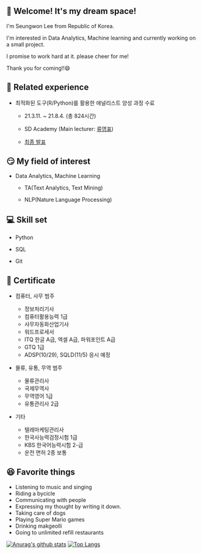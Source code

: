 ## 🔔 Welcome! It's my dream space! 

I'm Seungwon Lee from Republic of Korea.

I'm interested in Data Analytics, Machine learning and currently working on a small project.

I promise to work hard at it. please cheer for me!

Thank you for coming!!😄

## 🏃 Related experience

- 최적화된 도구(R/Python)를 활용한 애널리스트 양성 과정 수료

  - 21.3.11. ~ 21.8.4. (총 824시간)

  - SD Academy (Main lecturer: [류영표](https://github.com/Youngpyoryu))

  - [최종 발표](https://youtu.be/2j4seUgV3-A)

## 😏 My field of interest

- Data Analytics, Machine Learning

  - TA(Text Analytics, Text Mining)
  
  - NLP(Nature Language Processing)

## 💻 Skill set

- Python

- SQL

- Git

## 💪 Certificate 

- 컴퓨터, 사무 범주
  - 정보처리기사
  - 컴퓨터활용능력 1급
  - 사무자동화산업기사
  - 워드프로세서
  - ITQ 한글 A급, 엑셀 A급, 파워포인트 A급
  - GTQ 1급
  - ADSP(10/29), SQLD(11/5) 응시 예정

- 물류, 유통, 무역 범주
  - 물류관리사
  - 국제무역사
  - 무역영어 1급
  - 유통관리사 2급

- 기타
  - 텔레마케팅관리사
  - 한국사능력검정시험 1급
  - KBS 한국어능력시험 2-급
  - 운전 면허 2종 보통

## 😆 Favorite things

- Listening to music and singing
- Riding a bycicle
- Communicating with people
- Expressing my thought by writing it down.
- Taking care of dogs
- Playing Super Mario games
- Drinking makgeolli
- Going to unlimited refill restaurants

[![Anurag's github stats](https://github-readme-stats.vercel.app/api?username=LeeSeungWon89)](https://github.com/anuraghazra/github-readme-stats)
[![Top Langs](https://github-readme-stats.vercel.app/api/top-langs/?username=LeeSeungWon89&layout=compact&theme=default&langs_count=4)](https://github.com/anuraghazra/github-readme-stats)
